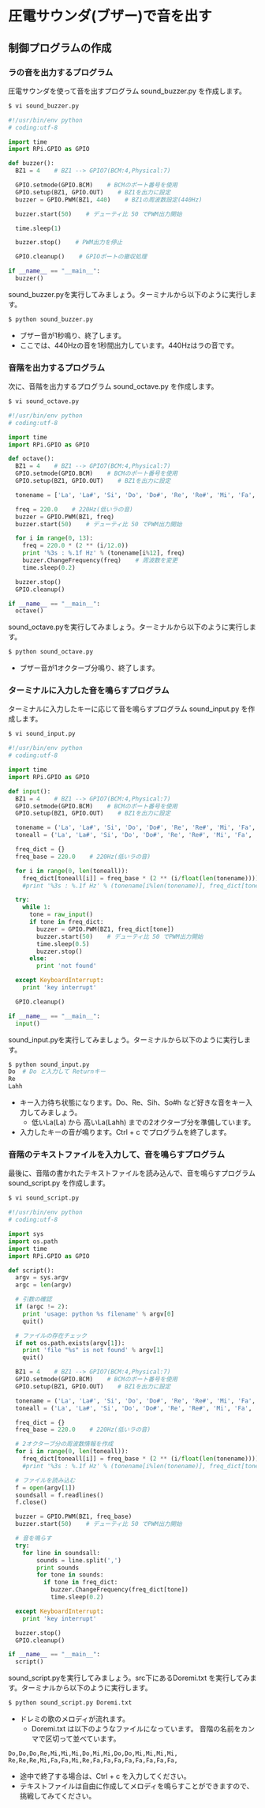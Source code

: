 # 圧電サウンダ(ブザー)で音を出す
## 制御プログラムの作成
### ラの音を出力するプログラム

圧電サウンダを使って音を出すプログラム sound_buzzer.py を作成します。
```bash
$ vi sound_buzzer.py
```

```python
#!/usr/bin/env python
# coding:utf-8

import time
import RPi.GPIO as GPIO

def buzzer():
  BZ1 = 4    # BZ1 --> GPIO7(BCM:4,Physical:7)

  GPIO.setmode(GPIO.BCM)    # BCMのポート番号を使用
  GPIO.setup(BZ1, GPIO.OUT)    # BZ1を出力に設定
  buzzer = GPIO.PWM(BZ1, 440)    # BZ1の周波数設定(440Hz)

  buzzer.start(50)    # デューティ比 50 でPWM出力開始

  time.sleep(1)

  buzzer.stop()    # PWM出力を停止

  GPIO.cleanup()    # GPIOポートの撤収処理

if __name__ == "__main__":
  buzzer()
```

sound_buzzer.pyを実行してみましょう。ターミナルから以下のように実行します。
```bash
$ python sound_buzzer.py
```

* ブザー音が1秒鳴り、終了します。
* ここでは、440Hzの音を1秒間出力しています。440Hzはラの音です。

### 音階を出力するプログラム

次に、音階を出力するプログラム sound_octave.py を作成します。
```bash
$ vi sound_octave.py
```

```python
#!/usr/bin/env python
# coding:utf-8

import time
import RPi.GPIO as GPIO

def octave():
  BZ1 = 4    # BZ1 --> GPIO7(BCM:4,Physical:7)
  GPIO.setmode(GPIO.BCM)    # BCMのポート番号を使用
  GPIO.setup(BZ1, GPIO.OUT)    # BZ1を出力に設定

  tonename = ['La', 'La#', 'Si', 'Do', 'Do#', 'Re', 'Re#', 'Mi', 'Fa', 'Fa#', 'So', 'So#']

  freq = 220.0    # 220Hz(低いラの音)
  buzzer = GPIO.PWM(BZ1, freq)
  buzzer.start(50)    # デューティ比 50 でPWM出力開始

  for i in range(0, 13):
    freq = 220.0 * (2 ** (i/12.0))
    print '%3s : %.1f Hz' % (tonename[i%12], freq)
    buzzer.ChangeFrequency(freq)    # 周波数を変更
    time.sleep(0.2)

  buzzer.stop()
  GPIO.cleanup()

if __name__ == "__main__":
  octave()
```

sound_octave.pyを実行してみましょう。ターミナルから以下のように実行します。
```bash
$ python sound_octave.py
```
* ブザー音が1オクターブ分鳴り、終了します。

### ターミナルに入力した音を鳴らすプログラム

ターミナルに入力したキーに応じて音を鳴らすプログラム sound_input.py を作成します。
```bash
$ vi sound_input.py
```

```python
#!/usr/bin/env python
# coding:utf-8

import time
import RPi.GPIO as GPIO

def input():
  BZ1 = 4    # BZ1 --> GPIO7(BCM:4,Physical:7)
  GPIO.setmode(GPIO.BCM)    # BCMのポート番号を使用
  GPIO.setup(BZ1, GPIO.OUT)    # BZ1を出力に設定

  tonename = ('La', 'La#', 'Si', 'Do', 'Do#', 'Re', 'Re#', 'Mi', 'Fa', 'Fa#', 'So', 'So#')
  toneall = ('La', 'La#', 'Si', 'Do', 'Do#', 'Re', 'Re#', 'Mi', 'Fa', 'Fa#', 'So', 'So#', 'Lah', 'La#h', 'Sih', 'Doh', 'Do#h', 'Reh', 'Re#h', 'Mih', 'Fah', 'Fa#h', 'Soh', 'So#h', 'Lahh')

  freq_dict = {}
  freq_base = 220.0    # 220Hz(低いラの音)

  for i in range(0, len(toneall)):
    freq_dict[toneall[i]] = freq_base * (2 ** (i/float(len(tonename))))
    #print '%3s : %.1f Hz' % (tonename[i%len(tonename)], freq_dict[toneall[i]])

  try:
    while 1:
      tone = raw_input()
      if tone in freq_dict:
        buzzer = GPIO.PWM(BZ1, freq_dict[tone])
        buzzer.start(50)    # デューティ比 50 でPWM出力開始
        time.sleep(0.5)
        buzzer.stop()
      else: 
        print 'not found'

  except KeyboardInterrupt:
    print 'key interrupt'

  GPIO.cleanup()

if __name__ == "__main__":
  input()
```

sound_input.pyを実行してみましょう。ターミナルから以下のように実行します。
```bash
$ python sound_input.py
Do  # Do と入力して Returnキー
Re
Lahh
```
* キー入力待ち状態になります。Do、Re、Sih、So#h など好きな音をキー入力してみましょう。
  * 低いLa(La) から 高いLa(Lahh) までの2オクターブ分を準備しています。
* 入力したキーの音が鳴ります。Ctrl + c でプログラムを終了します。

### 音階のテキストファイルを入力して、音を鳴らすプログラム

最後に、音階の書かれたテキストファイルを読み込んで、音を鳴らすプログラム sound_script.py を作成します。
```bash
$ vi sound_script.py
```

```python
#!/usr/bin/env python
# coding:utf-8

import sys 
import os.path
import time
import RPi.GPIO as GPIO

def script():
  argv = sys.argv
  argc = len(argv)

  # 引数の確認
  if (argc != 2): 
    print 'usage: python %s filename' % argv[0]
    quit()

  # ファイルの存在チェック
  if not os.path.exists(argv[1]):
    print 'file "%s" is not found' % argv[1]
    quit()

  BZ1 = 4    # BZ1 --> GPIO7(BCM:4,Physical:7)
  GPIO.setmode(GPIO.BCM)    # BCMのポート番号を使用
  GPIO.setup(BZ1, GPIO.OUT)    # BZ1を出力に設定

  tonename = ('La', 'La#', 'Si', 'Do', 'Do#', 'Re', 'Re#', 'Mi', 'Fa', 'Fa#', 'So', 'So#')
  toneall = ('La', 'La#', 'Si', 'Do', 'Do#', 'Re', 'Re#', 'Mi', 'Fa', 'Fa#', 'So', 'So#', 'Lah', 'La#h', 'Sih', 'Doh', 'Do#h', 'Reh', 'Re#h', 'Mih', 'Fah', 'Fa#h', 'Soh', 'So#h', 'Lahh')

  freq_dict = {}
  freq_base = 220.0    # 220Hz(低いラの音)

  # 2オクターブ分の周波数情報を作成
  for i in range(0, len(toneall)):
    freq_dict[toneall[i]] = freq_base * (2 ** (i/float(len(tonename))))
    #print '%3s : %.1f Hz' % (tonename[i%len(tonename)], freq_dict[toneall[i]])

  # ファイルを読み込む
  f = open(argv[1])
  soundsall = f.readlines()
  f.close()

  buzzer = GPIO.PWM(BZ1, freq_base)
  buzzer.start(50)    # デューティ比 50 でPWM出力開始

  # 音を鳴らす
  try:
    for line in soundsall:
        sounds = line.split(',')
        print sounds
        for tone in sounds:
          if tone in freq_dict:
            buzzer.ChangeFrequency(freq_dict[tone])
            time.sleep(0.2)

  except KeyboardInterrupt:
    print 'key interrupt'

  buzzer.stop()
  GPIO.cleanup()

if __name__ == "__main__":
  script()
```

sound_script.pyを実行してみましょう。src下にあるDoremi.txt を実行してみます。ターミナルから以下のように実行します。
```bash
$ python sound_script.py Doremi.txt
```
* ドレミの歌のメロディが流れます。
  * Doremi.txt は以下のようなファイルになっています。
音階の名前をカンマで区切って並べています。

```
Do,Do,Do,Re,Mi,Mi,Mi,Do,Mi,Mi,Do,Do,Mi,Mi,Mi,Mi,
Re,Re,Re,Mi,Fa,Fa,Mi,Re,Fa,Fa,Fa,Fa,Fa,Fa,Fa,Fa,
```

* 途中で終了する場合は、Ctrl + c を入力してください。
* テキストファイルは自由に作成してメロディを鳴らすことができますので、挑戦してみてください。